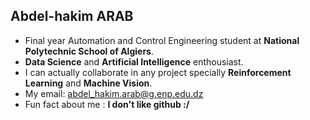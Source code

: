 ## Abdel-hakim ARAB
- Final year Automation and Control Engineering student at **National Polytechnic School of Algiers**.
- **Data Science** and **Artificial Intelligence** enthousiast.
- I can actually collaborate in any project specially **Reinforcement Learning** and **Machine Vision**.
- My email: abdel_hakim.arab@g.enp.edu.dz
- Fun fact about me : **I don't like github :/**

